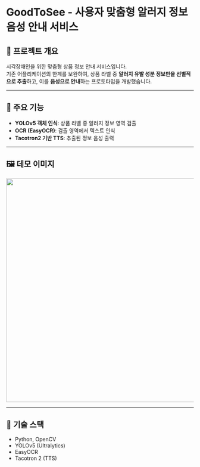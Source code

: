 # GoodToSee - 사용자 맞춤형 알러지 정보 음성 안내 서비스

## 📌 프로젝트 개요
시각장애인을 위한 맞춤형 상품 정보 안내 서비스입니다.  
기존 어플리케이션의 한계를 보완하여, 상품 라벨 중 **알러지 유발 성분 정보만을 선별적으로 추출**하고, 이를 **음성으로 안내**하는 프로토타입을 개발했습니다.

---

## 🎯 주요 기능
- **YOLOv5 객체 인식**: 상품 라벨 중 알러지 정보 영역 검출
- **OCR (EasyOCR)**: 검출 영역에서 텍스트 인식
- **Tacotron2 기반 TTS**: 추출된 정보 음성 출력

---

## 🖼️ 데모 이미지
<img src="./images/demo_1.png" width="600" />

---

## 🧩 기술 스택
- Python, OpenCV
- YOLOv5 (Ultralytics)
- EasyOCR
- Tacotron 2 (TTS)
